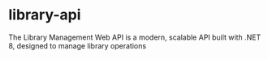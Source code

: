 # library-api
The Library Management Web API is a modern, scalable API built with .NET 8, designed to manage library operations
